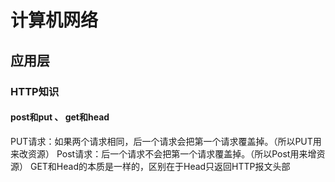# 计算机网络
## 应用层
### HTTP知识
#### post和put 、 get和head 
PUT请求：如果两个请求相同，后一个请求会把第一个请求覆盖掉。（所以PUT用来改资源）
Post请求：后一个请求不会把第一个请求覆盖掉。（所以Post用来增资源）
GET和Head的本质是一样的，区别在于Head只返回HTTP报文头部

